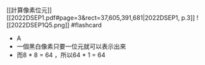 [[計算像素位元]]
[[2022DSEP1.pdf#page=3&rect=37,605,391,681|2022DSEP1, p.3]]
![[2022DSEP1Q5.png]] #flashcard 
- A
- 一個黑白像素只要一位元就可以表示出來
- 而8 * 8 = 64 ，所以64 * 1 = 64
<!--ID: 1730701092344-->
